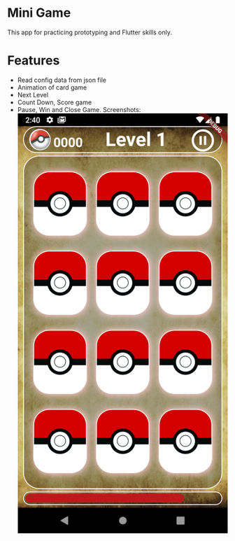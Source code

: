 # Mini Game
 This app for practicing prototyping and Flutter skills only.
# Features
 - Read config data from json file
 - Animation of card game
 - Next Level
 - Count Down, Score game
 - Pause, Win and Close Game.
Screenshots:
![Flutter Keep demo](screenshot/lat_the_bai.png)